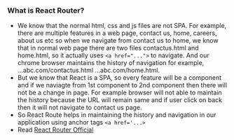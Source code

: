 
### What is React Router?
- We know that the normal html, css and js files are not SPA. For example, there are multiple features in a web page, contact us, home, careers, about us etc so when we navigate from contact us to home, we know that in normal web page there are two files contactus.html and home.html, so it actually uses ```<a href="...">``` to navigate. And our chrome browser maintains the history of navigation for example, ...abc.com/contactus.html ...abc.com/home.html.
- But we know that React is a SPA, so every feature will be a component and if we naviagte from 1st component to 2nd component then there will not be a change in page. For example browser will not able to maintain the history because the URL will remain same and if user click on back then it will not navigate to contact us page.
- So React Route helps in maintaining the history and navigation in our application using anchor tags ```<a href='...>```
- Read [React Router Official](https://reactrouter.com/web/guides/quick-start)


